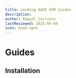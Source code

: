 ```yaml
---
title: Lending AAVE EVM Guides
description:
author: Raquel Carrasco
lastReviewed: 2025-09-04
icon: book-open
---
```


# Guides

## Installation

